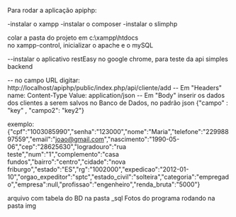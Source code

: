 Para rodar a aplicação apiphp:

-instalar o xampp
-instalar o composer
-instalar o slimphp

colar a pasta do projeto em c:\xampp\htdocs\
no xampp-control, inicializar o apache e o mySQL

--instalar o aplicativo restEasy no google chrome, para teste da api simples backend


-- no campo URL digitar: http://localhost/apiphp/public/index.php/api/cliente/add
-- Em "Headers" name: Content-Type Value: application/json
-- Em "Body" inserir os dados dos clientes a serem salvos no Banco de Dados, no padrão json {"campo" : "key" , "campo2": "key2"}

exemplo: {"cpf":"1003085990","senha":"123000","nome":"Maria","telefone":"22998897559","email":"joao@gmail.com","nascimento":"1990-05-06","cep":"28625630","logradouro":"rua teste","num":"1","complemento":"casa fundos","bairro":"centro","cidade":"nova friburgo","estado":"ES","rg":"1002000","expedicao":"2012-01-10","orgao_expeditor":"sptc","estado_civil":"solteira","categoria":"empregado","empresa":null,"profissao":"engenheiro","renda_bruta":"5000"}

arquivo com tabela do BD na pasta _sql
Fotos do programa rodando na pasta img

